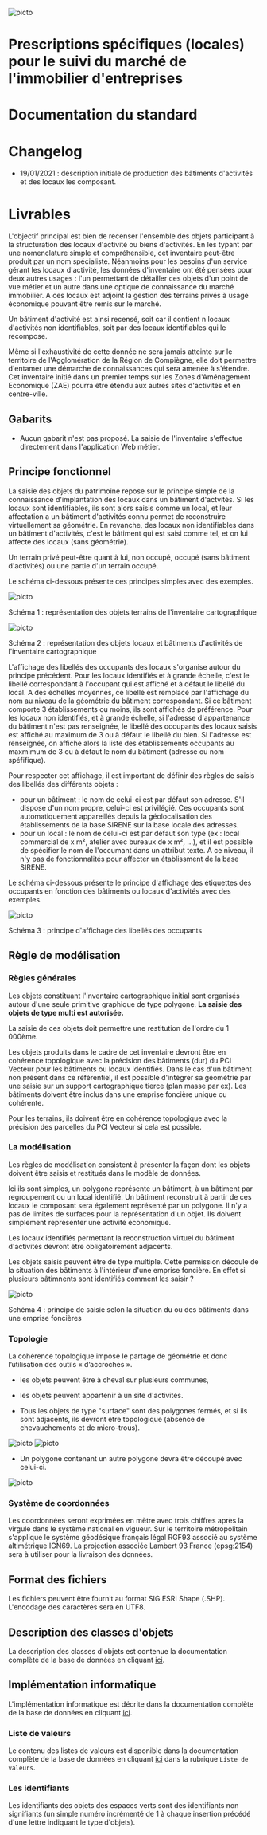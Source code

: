 ![picto](https://github.com/sigagglocompiegne/orga_gest_igeo/blob/master/doc/img/geocompiegnois_2020_reduit_v2.png)

# Prescriptions spécifiques (locales) pour le suivi du marché de l'immobilier d'entreprises

# Documentation du standard

# Changelog

- 19/01/2021 : description initiale de production des bâtiments d'activités et des locaux les composant.

# Livrables

L'objectif principal est bien de recenser l'ensemble des objets participant à la structuration des locaux d'activité ou biens d'activités. En les typant par une nomenclature simple et compréhensible, cet inventaire peut-être produit par un nom spécialiste.
Néanmoins pour les besoins d'un service gérant les locaux d'activité, les données d'inventaire ont été pensées pour deux autres usages : l'un permettant
de détailler ces objets d'un point de vue métier et un autre dans une optique de connaissance du marché immobilier. A ces locaux est adjoint la gestion des terrains privés à usage économique pouvant être remis sur le marché.

Un bâtiment d'activité est ainsi recensé, soit car il contient n locaux d'activités non identifiables, soit par des locaux identifiables qui le recompose.

Même si l'exhaustivité de cette donnée ne sera jamais atteinte sur le territoire de l'Agglomération de la Région de Compiègne, elle doit permettre d'entamer une démarche de connaissances qui sera amenée à s'étendre. Cet inventaire initié dans un premier temps sur les Zones d'Aménagement Economique (ZAE) pourra être étendu aux autres sites d'activités et en centre-ville.

## Gabarits

- Aucun gabarit n'est pas proposé. La saisie de l'inventaire s'effectue directement dans l'application Web métier.

## Principe fonctionnel

La saisie des objets du patrimoine repose sur le principe simple de la connaissance d'implantation des locaux dans un bâtiment d'actvités. Si les locaux sont identifiables, ils sont alors saisis comme un local, et leur affectation a un bâtiment d'activités connu permet de reconstruire virtuellement sa géométrie. En revanche, des locaux non identifiables dans un bâtiment d'activités, c'est le bâtiment qui est saisi comme tel, et on lui affecte des locaux (sans géométrie).

Un terrain privé peut-être quant à lui, non occupé, occupé (sans bâtiment d'activités) ou une partie d'un terrain occupé.

Le schéma ci-dessous présente ces principes simples avec des exemples.

![picto](principe_saisi_terrain_v1.png)

Schéma 1 : représentation des objets terrains de l'inventaire cartographique

![picto](principe_saisi_local.png)

Schéma 2 : représentation des objets locaux et bâtiments d'activités de l'inventaire cartographique 


L'affichage des libellés des occupants des locaux s'organise autour du principe précédent.
Pour les locaux identifiés et à grande échelle, c'est le libellé correspondant à l'occupant qui est affiché et à défaut le libellé du local. A des échelles moyennes, ce libellé est remplacé par l'affichage du nom au niveau de la géométrie du bâtiment correspondant. Si ce bâtiment comporte 3 établissements ou moins, ils sont affichés de préférence.
Pour les locaux non identifiés, et à grande échelle, si l'adresse d'appartenance du bâtiment n'est pas renseignée, le libellé des occupants des locaux saisis est affiché au maximum de 3 ou à défaut le libellé du bien. Si l'adresse est renseignée, on affiche alors la liste des établissements occupants au maxmimum de 3 ou à défaut le nom du bâtiment (adresse ou nom spéfifique).

Pour respecter cet affichage, il est important de définir des règles de saisis des libellés des différents objets :
 -  pour un bâtiment : le nom de celui-ci est par défaut son adresse. S'il dispose d'un nom propre, celui-ci est privilégié. Ces occupants sont automatiquement appareillés depuis la géolocalisation des établissements de la base SIRENE sur la base locale des adresses.
 -  pour un local : le nom de celui-ci est par défaut son type (ex : local commercial de x m², atelier avec bureaux de x m², ...), et il est possible de spécifier le nom de l'occumant dans un attribut texte. A ce niveau, il n'y pas de fonctionnalités pour affecter un établissment de la base SIRENE.

Le schéma ci-dessous présente le principe d'affichage des étiquettes des occupants en fonction des bâtiments ou locaux d'activités avec des exemples.

![picto](principe_libelle.png)

Schéma 3 : principe d'affichage des libellés des occupants

## Règle de modélisation

### Règles générales

Les objets constituant l'inventaire cartographique initial sont organisés autour d'une seule primitive graphique de type polygone. 
**La saisie des objets de type multi est autorisée.**

La saisie de ces objets doit permettre une restitution de l'ordre du 1 000ème.

Les objets produits dans le cadre de cet inventaire devront être en cohérence topologique avec la précision des bâtiments (dur) du PCI Vecteur pour les bâtiments ou locaux identifiés. Dans le cas d'un bâtiment non présent dans ce référentiel, il est possible d'intégrer sa géométrie par une saisie sur un support cartographique tierce (plan masse par ex). Les bâtiments doivent être inclus dans une emprise foncière unique ou cohérente.

Pour les terrains, ils doivent être en cohérence topologique avec la précision des parcelles du PCI Vecteur si cela est possible.


### La modélisation

Les règles de modélisation consistent à présenter la façon dont les objets doivent être saisis et restitués dans le modèle de données.

Ici ils sont simples, un polygone représente un bâtiment, à un bâtiment par regroupement ou un local identifié. Un bâtiment reconstruit à partir de ces locaux le composant sera également représenté par un polygone. Il n'y a pas de limites de surfaces pour la représentation d'un objet. Ils doivent simplement représenter une activité économique.

Les locaux identifiés permettant la reconstruction virtuel du bâtiment d'activités devront être obligatoirement adjacents.

Les objets saisis peuvent être de type multiple. Cette permission découle de la situation des bâtiments à l'intérieur d'une emprise foncière. En effet si plusieurs bâtimnents sont identifiés comment les saisir ?

![picto](principe_affichage_libelle.png)

Schéma 4 : principe de saisie selon la situation du ou des bâtiments dans une emprise foncières


### Topologie

La cohérence topologique impose le partage de géométrie et donc l’utilisation des outils « d’accroches ».

- les objets peuvent être à cheval sur plusieurs communes,
- les objets peuvent appartenir à un site d'activités.

- Tous les objets de type "surface" sont des polygones fermés, et si ils sont adjacents, ils devront être topologique (absence de chevauchements et de micro-trous). 

![picto](https://github.com/sigagglocompiegne/espace_vert/blob/master/gabarit/topo_poly_1.png) ![picto](https://github.com/sigagglocompiegne/espace_vert/blob/master/gabarit/topo_poly_3.png)

- Un polygone contenant un autre polygone devra être découpé avec celui-ci.

![picto](https://github.com/sigagglocompiegne/espace_vert/blob/master/gabarit/topo_poly_2.png)

### Système de coordonnées

Les coordonnées seront exprimées en mètre avec trois chiffres après la virgule dans le système national en vigueur.
Sur le territoire métropolitain s'applique le système géodésique français légal RGF93 associé au système altimétrique IGN69. La projection associée Lambert 93 France (epsg:2154) sera à utiliser pour la livraison des données.

## Format des fichiers

Les fichiers peuvent être fournit au format SIG ESRI Shape (.SHP).
L'encodage des caractères sera en UTF8.

## Description des classes d'objets

La description des classes d'objets est contenue la documentation complète de la base de données en cliquant [ici](https://github.com/sigagglocompiegne/marcheimmoent/blob/master/doc/doc_admin_bd_immo.md).

## Implémentation informatique

L'implémentation informatique est décrite dans la documentation complète de la base de données en cliquant [ici](https://github.com/sigagglocompiegne/marcheimmoent/blob/master/doc/doc_admin_bd_immo.md).

### Liste de valeurs

Le contenu des listes de valeurs est disponible dans la documentation complète de la base de données en cliquant [ici](https://github.com/sigagglocompiegne/marcheimmoent/blob/master/doc/doc_admin_bd_immo.md) dans la rubrique `Liste de valeurs`.

### Les identifiants

Les identifiants des objets des espaces verts sont des identifiants non signifiants (un simple numéro incrémenté de 1 à chaque insertion précédé d'une lettre indiquant le type d'objets).



